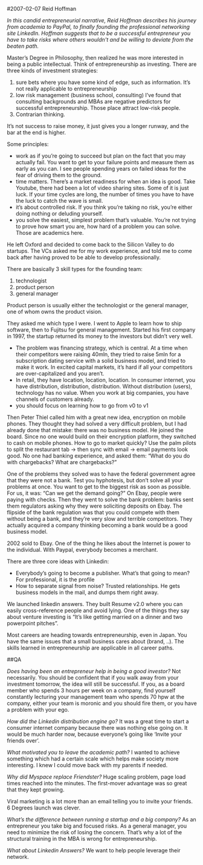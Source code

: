 #2007-02-07 Reid Hoffman

*In this candid entrepreneurial narrative, Reid Hoffman describes his journey from academia to PayPal, to finally founding the professional networking site LinkedIn. Hoffman suggests that to be a successful entrepreneur you have to take risks where others wouldn't and be willing to deviate from the beaten path.*

Master’s Degree in Philosophy, then realized he was more interested in being a public intellectual. Think of entrepreneurship as investing. There are three kinds of investment strategies:

1.	sure bets where you have some kind of edge, such as information. It’s not really applicable to entrepreneurship
2.	low risk management (business school, consulting) I’ve found that consulting backgrounds and MBAs are negative predictors for successful entrepreneurship. Those place attract low-risk people.
3.	Contrarian thinking.

It’s not success to raise money, it just gives you a longer runway, and the bar at the end is higher.

Some principles:

-	work as if you’re going to succeed but plan on the fact that you may actually fail. You want to get to your failure points and measure them as early as you can. I see people spending years on failed ideas for the fear of driving them to the ground.
-	time matters. There’s a market readiness for when an idea is good. Take Youtube, there had been a lot of video sharing sites. Some of it is just luck. If your time cycles are long, the number of times you have to have the luck to catch the wave is small.
-	it’s about controlled risk. If you think you’re taking no risk, you’re either doing nothing or deluding yourself.
-	you solve the easiest, simplest problem that’s valuable. You’re not trying to prove how smart you are, how hard of a problem you can solve. Those are academics here.

He left Oxford and decided to come back to the Silicon Valley to do startups. The VCs asked me for my work experience, and told me to come back after having proved to be able to develop professionally.

There are basically 3 skill types for the founding team:

1.	technologist
2.	product person
3.	general manager

Product person is usually either the technologist or the general manager, one of whom owns the product vision.

They asked me which type I were. I went to Apple to learn how to ship software, then to Fujitsu for general management. Started his first company in 1997, the startup returned its money to the investors but didn’t very well.

-	The problem was financing strategy, which is central. At a time when their competitors were raising 40mln, they tried to raise 5mln for a subscription dating service with a solid business model, and tried to make it work. In excited capital markets, it’s hard if all your competitors are over-capitalized and you aren’t.
-	In retail, they have location, location, location. In consumer internet, you have distribution, distribution, distribution. Without distribution (users), technology has no value. When you work at big companies, you have channels of customers already.
-	you should focus on learning how to go from v0 to v1

Then Peter Thiel called him with a great new idea, encryption on mobile phones. They thought they had solved a very difficult problem, but I had already done that mistake: there was no business model. He joined the board. Since no one would build on their encryption platform, they switched to cash on mobile phones. How to go to market quickly? Use the palm pilots to split the restaurant tab -> then sync with email -> email payments look good. No one had banking experience, and asked them: “What do you do with chargebacks? What are chargebacks?”

One of the problems they solved was to have the federal government agree that they were not a bank. Test you hyphotesis, but don’t solve all your problems at once. You want to get to the biggest risk as soon as possible. For us, it was: “Can we get the demand going?” On Ebay, people were paying with checks. Then they went to solve the bank problem: banks sent them regulators asking why they were soliciting deposits on Ebay. The flipside of the bank regulation was that you could compete with them without being a bank, and they’re very slow and terrible competitors. They actually acquired a company thinking becoming a bank would be a good business model.

2002 sold to Ebay. One of the thing he likes about the Internet is power to the individual. With Paypal, everybody becomes a merchant.

There are three core ideas with Linkedin:

-	Everybody’s going to become a publisher. What’s that going to mean? For professional, it is the profile
-	How to separate signal from noise? Trusted relationships. He gets business models in the mail, and dumps them right away.

We launched linkedin answers.
They built Resume v2.0 where you can easily cross-reference people and avoid lying.
One of the things they say about venture investing is “It’s like getting married on a dinner and two powerpoint pitches”.

Most careers are heading towards entrepreneurship, even in Japan. You have the same issues that a small business cares about (brand, ..). The skills learned in entrepreneurship are applicable in all career paths.

##QA

*Does having been an entrepreneur help in being a good investor?*
Not necessarily. You should be confident that if you walk away from your investment tomorrow, the idea will still be successful. If you, as a board member who spends 3 hours per week on a company, find yourself constantly lecturing your management team who spends 70 hpw at the company, either your team is moronic and you should fire them, or you have a problem with your ego.

*How did the Linkedin distribution engine go?*
It was a great time to start a consumer internet company because there was nothing else going on. It would be much harder now, because everyone’s going like ‘Invite your friends over’.

*What motivated you to leave the academic path?*
I wanted to achieve something which had a certain scale which helps make society more interesting. I knew I could move back with my parents if needed.

*Why did Myspace replace Friendster?*
Huge scaling problem, page load times reached into the minutes. The first-mover advantage was so great that they kept growing.

Viral marketing is a lot more than an email telling you to invite your friends. 6 Degrees launch was clever.

*What’s the difference between running a startup and a big company?*
As an entrepreneur you take big and focused risks. As a general manager, you need to minimize the risk of losing the concern. That’s why a lot of the structural training in the MBA is wrong for entrepreneurship.

*What about Linkedin Answers?*
We want to help people leverage their network. 